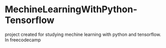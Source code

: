 # MechineLearningWithPython-Tensorflow
 project created for studying mechine learning with python and tensorflow. In freecodecamp
